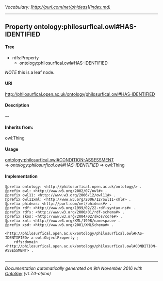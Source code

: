 _Vocabulary: [http://purl.com/net/phideas](index.md)_ 

---	
	




    


## Property ontology:philosurfical.owl#HAS-IDENTIFIED


#### Tree

* rdfs:Property
    * ontology:philosurfical.owl#HAS-IDENTIFIED





*NOTE* this is a leaf node.


#### URI
http://philosurfical.open.ac.uk/ontology/philosurfical.owl#HAS-IDENTIFIED

#### Description
--


#### Inherits from:
owl:Thing



#### Usage


[ontology:philosurfical.owl#CONDITION-ASSESSMENT](class-ontologyphilosurficalowlcondition-assessment.md) 
=&gt;&nbsp;_ontology:philosurfical.owl#HAS-IDENTIFIED_&nbsp;=&gt;&nbsp;owl:Thing

#### Implementation
```
@prefix ontology: <http://philosurfical.open.ac.uk/ontology/> .
@prefix owl: <http://www.w3.org/2002/07/owl#> .
@prefix owl11: <http://www.w3.org/2006/12/owl11#> .
@prefix owl11xml: <http://www.w3.org/2006/12/owl11-xml#> .
@prefix phideas: <http://purl.com/net/phideas#> .
@prefix rdf: <http://www.w3.org/1999/02/22-rdf-syntax-ns#> .
@prefix rdfs: <http://www.w3.org/2000/01/rdf-schema#> .
@prefix skos: <http://www.w3.org/2004/02/skos/core#> .
@prefix xml: <http://www.w3.org/XML/1998/namespace> .
@prefix xsd: <http://www.w3.org/2001/XMLSchema#> .

<http://philosurfical.open.ac.uk/ontology/philosurfical.owl#HAS-IDENTIFIED> a owl:ObjectProperty ;
    rdfs:domain <http://philosurfical.open.ac.uk/ontology/philosurfical.owl#CONDITION-ASSESSMENT> .


```










---

_Documentation automatically generated on 9th November 2016 with [OntoSpy](http://ontospy.readthedocs.org/ "Open") (v1.7.0-alpha)_